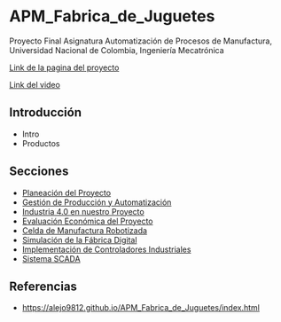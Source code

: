 # APM_Fabrica_de_Juguetes
Proyecto Final Asignatura Automatización de Procesos de Manufactura, Universidad Nacional de Colombia, Ingeniería Mecatrónica

[Link de la pagina del proyecto](https://alejo9812.github.io/APM_Fabrica_de_Juguetes/)

[Link del video](https://youtu.be/4XehNXfH7wo)

## Introducción

- Intro
- Productos

## Secciones

- [Planeación del Proyecto](Documentation/planeacion.md)
- [Gestión de Producción y Automatización](Documentation/gestion.md)
- [Industria 4.0 en nuestro Proyecto](Documentation/ind4_0.md)
- [Evaluación Económica del Proyecto](Documentation/eva_economica.md)
- [Celda de Manufactura Robotizada](Documentation/celda_robotizada.md)
- [Simulación de la Fábrica Digital](Documentation/siemens_nx.md)
- [Implementación de Controladores Industriales](Documentation/plcs.md)
- [Sistema SCADA](Documentation/scada.md)

## Referencias

- https://alejo9812.github.io/APM_Fabrica_de_Juguetes/index.html
